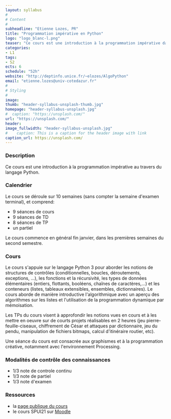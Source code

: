 ```yaml
---
layout: syllabus
#
# Content
#
subheadline: "Etienne Lozes, PR"
title: "Programmation impérative en Python"
logo: "logo_blanc-l.png"
teaser: "Ce cours est une introduction à la programmation impérative dans le langage Python"
categories:
- L1
tags:
- S2
ects: 6
schedule: "52h"
website: "http://deptinfo.unice.fr/~elozes/AlgoPython"
email: "etienne.lozes@univ-cotedazur.fr"
#
# Styling
#
image:
thumb: "header-syllabus-unsplash-thumb.jpg"
homepage: "header-syllabus-unsplash.jpg"
#  caption: "https://unsplash.com/"
url: "https://unsplash.com/"
header:
image_fullwidth: "header-syllabus-unsplash.jpg"
#    caption: This is a caption for the header image with link
caption_url: https://unsplash.com/
---
```


###  Description ###

Ce cours est une introduction à la programmation impérative au travers du langage Python.


###  Calendrier ###

Le cours se déroule sur 10 semaines (sans compter la semaine d'examen terminal), et comprend:

- 9 séances de cours
- 9 séances de TD
- 8 séances de TP
- un partiel

Le cours commence en général fin janvier, dans les premières semaines du second semestre.

###  Cours ###

Le cours s'appuie sur le langage Python 3 pour
aborder les notions de structures de contrôles (conditionnelles, boucles, déroutements, exceptions, ...), les fonctions
et la récursivité, les types de données élémentaires (entiers, flottants, booléens, chaînes de caractères,...)
et les conteneurs (listes, tableaux extensibles, ensembles, dictionnaires). Le cours aborde de manière introductive l'algorithmique
avec un aperçu des algorithmes sur les listes et l'utilisation de la programmation dynamique par mémoisation.

Les TPs du cours visent à approfondir les notions vues en cours et à les mettre en oeuvre sur de courts projets réalisables en
2 heures (jeu pierre-feuille-ciseaux, chiffrement de César et attaques par dictionnaire, jeu du pendu, manipulation de fichiers bitmaps, calcul d'itinéraire routier, etc).

Une séance du cours est consacrée aux graphismes et à la programmation créative, notamment avec l'environnement Processing.


###  Modalités de contrôle des connaissances ###

- 1/3 note de controle continu
- 1/3 note de partiel
- 1/3 note d'examen


###  Ressources ###

- la [page publique du cours](http://deptinfo.unice.fr/~elozes/AlgoPython)
- le cours SPUI21 sur [Moodle](http://lms.unice.fr)
